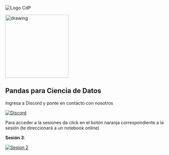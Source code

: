 ![Logo CdP](https://fotos.subefotos.com/2a13aea56c4bf96860ed297b29abc189o.png)


<img src="https://fotos.subefotos.com/9c8005521875be2967bafcbe78cb5acbo.png" alt="drawing" width="200"/>

## Pandas para Ciencia de Datos

Ingresa a Discord y ponte en contácto con nosotros

[![Discord](https://img.shields.io/badge/cdpESFM%20-%237289DA.svg?&style=for-the-badge&logo=discord&logoColor=white)](https://discord.gg/NnpsUEy)


Para acceder a la sesiones da click en el botón naranja correspondiente a la sesión (te direccionará a un notebook online)

**Sesión 3**:

[![Sesion 2](https://img.shields.io/badge/Jupyter%20-%23F37626.svg?&style=for-the-badge&logo=Jupyter&logoColor=white)](https://mybinder.org/v2/gh/JoulesCH/CdP-PandasCD/master)

